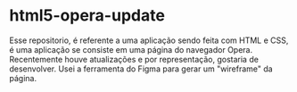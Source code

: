 # html5-opera-update
Esse repositorio, é referente a uma aplicação sendo feita com HTML e CSS, é uma aplicação se consiste em uma página do navegador Opera. Recentemente houve atualizações e por representação, gostaria de desenvolver. Usei a ferramenta do Figma para gerar um "wireframe" da página.
